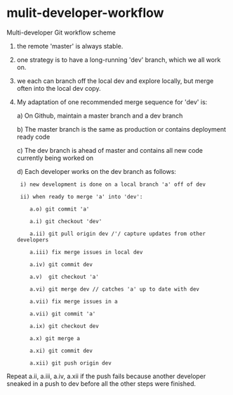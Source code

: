 # mulit-developer-workflow
Multi-developer Git workflow scheme


1) the remote 'master' is always stable.
2) one strategy is to have a long-running 'dev' branch, which we all work on.
3) we each can branch off the local dev and explore locally, but merge often into the local dev copy.

4) My adaptation of one recommended merge sequence for 'dev' is:

    a) On Github, maintain a master branch and a dev branch

    b) The master branch is the same as production or contains deployment ready code

    c) The dev branch is ahead of master and contains all new code currently being worked on

    d) Each developer works on the dev branch as follows:

        i) new development is done on a local branch 'a' off of dev
    
        ii) when ready to merge 'a' into 'dev':
   
           a.o) git commit 'a'
        
           a.i) git checkout 'dev'
        
           a.ii) git pull origin dev /'/ capture updates from other developers
        
           a.iii) fix merge issues in local dev
        
           a.iv) git commit dev
        
           a.v)  git checkout 'a'
        
           a.vi) git merge dev // catches 'a' up to date with dev
        
           a.vii) fix merge issues in a
        
           a.vii) git commit 'a'
        
           a.ix) git checkout dev
        
           a.x) git merge a
        
           a.xi) git commit dev
        
           a.xii) git push origin dev

Repeat a.ii, a.iii, a.iv, a.xii if the push fails because another developer sneaked in a push to dev before all the other steps were finished.
